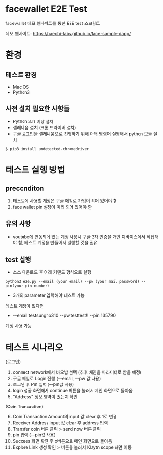 # facewallet E2E Test
facewallet 데모 웹사이트를 통한 E2E test 스크립트

데모 웹사이트: https://haechi-labs.github.io/face-sample-dapp/

# 환경

## 테스트 환경
- Mac OS
- Python3

## 사전 설치 필요한 사항들

- Python 3.11 이상 설치
- 셀레니움 설치 (크롬 드라이버 설치)
- 구글 로그인을 셀레니움으로 진행하기 위해 아래 명령어 실행해서 python 모듈 설치
```
$ pip3 install undetected-chromedriver

```




# 테스트 실행 방법
## preconditon
1. 테스트에 사용할 계정은 구글 메일로 가입이 되어 있어야 함
2. face wallet pin 설정이 미리 되어 있어야 함

## 유의 사항
- youtube에 연동되어 있는 계정 사용시 구글 2차 인증을 개인 디바이스에서 직접해야 함, 테스트 계정을 만들어서 실행할 것을 권유

## test 실행
- 소스 다운로드 후 아래 커맨드 형식으로 실행
```
python3 e2e.py --email (your email) --pw (your mail password) --pin(your pin number)
```
- 3개의 parameter 입력해야 테스트 가능

테스트 계정이 없다면 

- --email testsungho310 --pw testtest!! --pin 135790

계정 사용 가능 

# 테스트 시나리오
(로그인)
1. connect network에서 바오밥 선택 (추후 체인을 파라미터로 받을 예정)
2. 구글 메일로 Login 진행 (--email, --pw 값 사용)
3. 로그인 후 Pin 입력 (--pin값 사용)
4. login 성공 화면에서 continue 버튼을 눌러서 메인 화면으로 돌아옴
5. "Address" 정보 영역이 떴는지 확인

(Coin Transaction)

6. Coin Transaction Amount의 input 값 clear 후 1로 변경
7. Receiver Address input 값 clear 후 address 입력
8. Transfer coin 버튼 클릭 > send now 버튼 클릭 
9. pin 입력 (--pin값 사용)
10. Succees 화면 확인 후 x버튼으로 메인 화면으로 돌아옴
11. Explore Link 생성 확인 > 버튼을 눌러서 Klaytn scope 화면 이동
